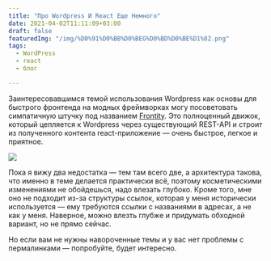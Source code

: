 ```yaml
---
title: "Про Wordpress И React Еще Немного"
date: 2021-04-02T11:11:09+03:00
draft: false
featuredImg: "/img/%D0%91%D0%BB%D0%BEG%D0%BD%D0%BE%D1%82.png"
tags:
  - WordPress
  - react
  - блог

---
```

Заинтересовавшимся темой использования Wordpress как основы для быстрого фронтенда на модных фреймворках могу посоветовать симпатичную штучку под названием [Frontity](https://frontity.org/). Это полноценный движок, который цепляется к Wordpress через существующий REST-API и строит из полученного контента react-приложение — очень быстрое, легкое и приятное.

![](/img/%D0%91%D0%BB%D0%BEG%D0%BD%D0%BE%D1%82.png)

Пока я вижу два недостатка — тем там всего две, а архитектура такова, что именно в теме делается практически всё, поэтому косметическими изменениями не обойдешься, надо влезать глубоко. Кроме того, мне оно не подходит из-за структуры ссылок, которая у меня исторически используется — ему требуются ссылки с названиями в адресах, а не как у меня. Наверное, можно влезть глубже и придумать обходной вариант, но не прямо сейчас.

Но если вам не нужны навороченные темы и у вас нет проблемы с пермалинками — попробуйте, будет интересно.
